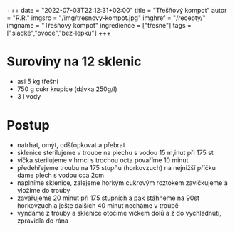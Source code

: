 
+++
date = "2022-07-03T22:12:31+02:00"
title = "Třešňový kompot"
autor = "R.R."
imgsrc = "/img/tresnovy-kompot.jpg"
imghref = "/recepty/"
imgname = "Třešňový kompot"
ingredience = ["třešně"]
tags = ["sladké","ovoce","bez-lepku"]
+++

# Suroviny na 12 sklenic
- asi 5 kg třešní 
- 750 g cukr krupice (dávka 250g/l)
- 3 l vody

# Postup
- natrhat, omýt, odšťopkovat a přebrat
- sklenice sterilujeme v troube na plechu s vodou 15 m,inut při 175 st
- víčka sterilujeme v hrnci s trochou octa povaříme 10 minut
- předehřejeme troubu na 175 stupňu (horkovzuch) na nejnižší příčku dáme plech s vodou cca 2cm
- naplníme sklenice, zalejeme horkým cukrovým roztokem zavíčkujeme a vložíme do trouby
- zavařujeme 20 minut při 175 stupních a pak stáhneme na 90st horkovzuch a ješte dalších 40 minut necháme v troubě
- vyndáme z trouby a sklenice otočíme víčkem dolů a ž do  vychladnutí, zpravidla do rána


